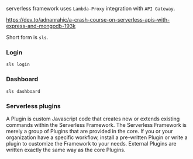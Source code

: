serverless framework uses `Lambda-Proxy` integration with `API Gateway`.

https://dev.to/adnanrahic/a-crash-course-on-serverless-apis-with-express-and-mongodb-193k

Short form is `sls`.

### Login
`sls login`

### Dashboard

`sls dashboard`

### Serverless plugins

A Plugin is custom Javascript code that creates new or extends existing commands within the Serverless Framework. The Serverless Framework is merely a group of Plugins that are provided in the core. If you or your organization have a specific workflow, install a pre-written Plugin or write a plugin to customize the Framework to your needs. External Plugins are written exactly the same way as the core Plugins.

